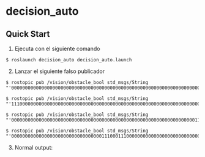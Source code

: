 # decision_auto
## Quick Start

1. Ejecuta con el siguiente comando

```
$ roslaunch decision_auto decision_auto.launch
```
2. Lanzar el siguiente falso publicador

```
$ rostopic pub /vision/obstacle_bool std_msgs/String "'0000000000000000000000000000000000000000000000000000000000000000000000'"
```
```
$ rostopic pub /vision/obstacle_bool std_msgs/String "'1110000000000000000000000000000000000000000000000000000000000000000000'"
```
```
$ rostopic pub /vision/obstacle_bool std_msgs/String "'0000000000000000000000000000000000000000000000000000000000000000000111'"
```
```
$ rostopic pub /vision/obstacle_bool std_msgs/String "'0000000000000000000000000000000001110001110000000000000000000000000000'"
```

3. Normal output:

```
